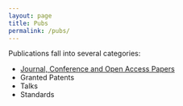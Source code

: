 ```yaml
---
layout: page
title: Pubs
permalink: /pubs/
---
```


Publications fall into several categories:

* [Journal, Conference and Open Access Papers](./papers/)
* Granted Patents
* Talks
* Standards